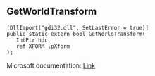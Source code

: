 ## GetWorldTransform

```
[DllImport("gdi32.dll", SetLastError = true)]
public static extern bool GetWorldTransform(
   IntPtr hdc,
   ref XFORM lpXform
);
```

Microsoft documentation: [Link](https://docs.microsoft.com/en-us/windows/win32/api/wingdi/nf-wingdi-getworldtransform)
